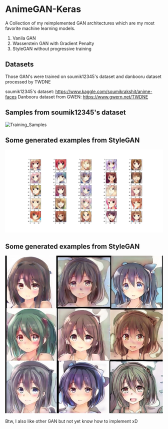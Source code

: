 # AnimeGAN-Keras
A Collection of my reimplemented GAN architectures which are my most favorite machine learning models.

1. Vanila GAN
2. Wasserstein GAN with Gradient Penalty
3. StyleGAN without progressive training

## Datasets

Those GAN's were trained on soumik12345's dataset and danbooru dataset processed by TWDNE

soumik12345's dataset: https://www.kaggle.com/soumikrakshit/anime-faces
Danbooru dataset from GWEN: https://www.gwern.net/TWDNE

## Samples from soumik12345's dataset
![Training_Samples](samples_images.jpg)

## Some generated examples from StyleGAN
![DCGAN_Preview](DCGANPreview.jpg)

## Some generated examples from StyleGAN
![StyleGAN_Preview](StyleGANPreview.jpg)


Btw, I also like other GAN but not yet know how to implement xD

